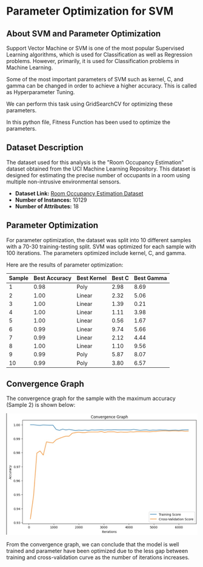 # Parameter Optimization for SVM

## About SVM and Parameter Optimization
Support Vector Machine or SVM is one of the most popular Supervised Learning algorithms, which is used for Classification as well as Regression problems. However, primarily, it is used for Classification problems in Machine Learning.

Some of the most important parameters of SVM such as kernel, C, and gamma can be changed in order to achieve a higher accuracy. This is called as Hyperparameter Tuning.

We can perform this task using GridSearchCV for optimizing these parameters.

In this python file, Fitness Function has been used to optimize the parameters.

## Dataset Description

The dataset used for this analysis is the "Room Occupancy Estimation" dataset obtained from the UCI Machine Learning Repository. This dataset is designed for estimating the precise number of occupants in a room using multiple non-intrusive environmental sensors.

- **Dataset Link:** [Room Occupancy Estimation Dataset](https://archive.ics.uci.edu/dataset/864/room+occupancy+estimation)
- **Number of Instances:** 10129
- **Number of Attributes:** 18

## Parameter Optimization

For parameter optimization, the dataset was split into 10 different samples with a 70-30 training-testing split. SVM was optimized for each sample with 100 iterations. The parameters optimized include kernel, C, and gamma.

Here are the results of parameter optimization:

| Sample | Best Accuracy | Best Kernel | Best C | Best Gamma |
|--------|---------------|-------------|--------|------------|
|   1    |     0.98      |    Poly     |  2.98  |    8.69    |
|   2    |     1.00      |    Linear   |  2.32  |    5.06    |
|   3    |     1.00      |    Linear   |  1.39  |    0.21    |
|   4    |     1.00      |    Linear   |  1.11  |    3.98    |
|   5    |     1.00      |    Linear   |  0.56  |    1.67    |
|   6    |     0.99      |    Linear   |  9.74  |    5.66    |
|   7    |     0.99      |    Linear   |  2.12  |    4.44    |
|   8    |     1.00      |    Linear   |  1.10  |    9.56    |
|   9    |     0.99      |    Poly     |  5.87  |    8.07    |
|   10   |     0.99      |    Poly     |  3.80  |    6.57    |

## Convergence Graph

The convergence graph for the sample with the maximum accuracy (Sample 2) is shown below:

![Convergence Graph](Convergence_graph.jpg)

From the convergence graph,  we can conclude that the model is well trained and parameter have been optimized due to the less gap between training and cross-validation curve as the number of iterations increases.

